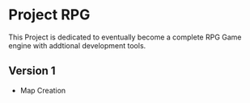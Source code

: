 # Project RPG

This Project is dedicated to eventually become a complete RPG Game engine with addtional development tools.

## Version 1
- Map Creation